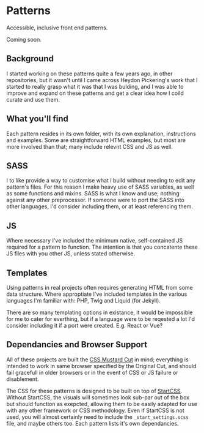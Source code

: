 Patterns
========

Accessible, inclusive front end patterns.

Coming soon.


Background
----------

I started working on these patterns quite a few years ago, in other repositories, but it wasn't until I came across Heydon Pickering's work that I started to really grasp what it was that I was bulding, and I was able to improve and expand on these patterns and get a clear idea how I coild curate and use them.


What you'll find
----------------

Each pattern resides in its own folder, with its own explanation, instructions and examples.
Some are straightforward HTML examples, but most are more involved than that; many include relevnt CSS and JS as well.


SASS
----

I to like provide a way to customise what I build without needing to edit any pattern's files.
For this reason I make heavy use of SASS variables, as well as some functions and mixins.
SASS is what I know and use; nothing against any other preprocessor.
If someone were to port the SASS into other languages, I'd consider including them, or at least referencing them.


JS
--

Where necessary I've included the minimum native, self-contained JS required for a pattern to function.
The intention is that you concatente these JS files with you other JS, unless stated otherwise.


Templates
---------

Using patterns in real projects often requires generating HTML from some data structure.
Where approptiate I've included templates in the various languages I'm familiar with: PHP, Twig and Liquid (for Jekyll).

There are so many templating options in existance, it would be impossible for me to cater for everthing, but if a language were to be reqested a lot I'd consider including it if a port were created. E.g. React or Vue?


Dependancies and Browser Support
--------------------------------

All of these projects are built the [CSS Mustard Cut](https://github.com/Fall-Back/CSS-Mustard-Cut) in mind; everything is intended to work in same browser specified by the Original Cut, and should fail gracefull in older browsers or in the event of CSS or JS failure or disablement.

The CSS for these patterns is designed to be built on top of [StartCSS](https://github.com/Fall-Back/Start-CSS). Without StartCSS, the visuals will sometimes look sub-par out of the box but should function as exepcted, allowing them to be easily adapted for use with any other framework or CSS methodology.
Even if StartCSS is not used, you will almost certainly need to include the `_start_settings.scss` file, and maybe others too. Each pattern lists it's own dependancies.